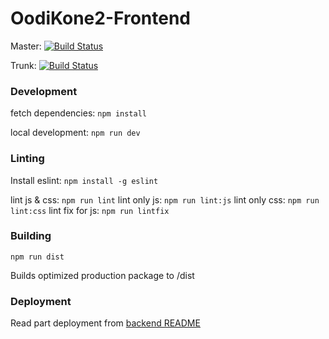 # OodiKone2-Frontend
Master:
[![Build Status](https://travis-ci.org/UniversityOfHelsinkiCS/oodikone2-frontend.svg?branch=master)](https://travis-ci.org/UniversityOfHelsinkiCS/oodikone2-frontend)

Trunk:
[![Build Status](https://travis-ci.org/UniversityOfHelsinkiCS/oodikone2-frontend.svg?branch=trunk)](https://travis-ci.org/UniversityOfHelsinkiCS/oodikone2-frontend)


### Development
fetch dependencies: `npm install`

local development: `npm run dev` 

### Linting
Install eslint: `npm install -g eslint`

lint js & css: `npm run lint`
lint only js: `npm run lint:js`
lint only css: `npm run lint:css`
lint fix for js: `npm run lintfix`


### Building
`npm run dist`

Builds optimized production package to /dist

### Deployment

Read part deployment from [backend README](https://github.com/UniversityOfHelsinkiCS/oodikone2-backend/)

